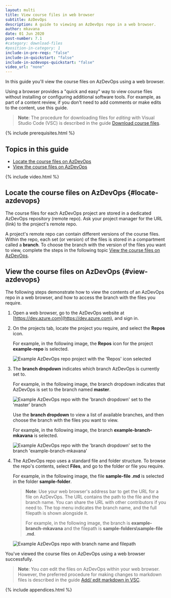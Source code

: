 ```yaml
---
layout: multi
title: View course files in web browser
subtitle: AzDevOps
description: A guide to viewing an AzDevOps repo in a web browser.
author: mkavana
date: 01 Jun 2020
post-number: 7.1
#category: download-files
#position-in-category: 1
include-in-pre-reqs: "false"
include-in-quickstart: "false"
include-in-azdevops-quickstart: "false"
video_url: "none"
---
```


In this guide you'll view the course files on AzDevOps using a web browser.

Using a browser provides a "quick and easy" way to view course files without installing or configuring additional software tools. For example, as part of a content review, if you don't need to add comments or make edits to the content, use this guide.

> **Note**: The procedure for downloading files for *editing* with Visual Studio Code (VSC) is described in the guide [Download course files]({{site.baseurl}}/download-files/clone-repo.html).
>

{% include prerequisites.html %}

## Topics in this guide

- [Locate the course files on AzDevOps](#locate-azdevops)
- [View the course files on AzDevOps](#view-azdevops)

{% include video.html %}

## Locate the course files on AzDevOps {#locate-azdevops}

The course files for each AzDevOps project are stored in a dedicated AzDevOps repository (remote repo). Ask your project manager for the URL (link) to the project's remote repo.

A project's remote repo can contain different versions of the course files. Within the repo, each set (or version) of the files is stored in a compartment called a **branch**. To choose the branch with the version of the files you want to view, complete the steps in the following topic [View the course files on AzDevOps](#view-azdevops).

## View the course files on AzDevOps {#view-azdevops}

The following steps demonstrate how to view the contents of an AzDevOps repo in a web browser, and how to access the branch with the files you require.

1. Open a web browser, go to the AzDevOps website at [https://dev.azure.com](https://dev.azure.com), and sign in.

2. On the projects tab, locate the project you require, and select the **Repos** icon.

    For example, in the following image, the **Repos** icon for the project **example-repo** is selected.

    ![Example AzDevOps repo project with the 'Repos' icon selected](../assets/images/07-download-files/browser/azdev/az-browser-view-002.png)

3. The **branch dropdown** indicates which branch AzDevOps is currently set to.

    For example, in the following image, the branch dropdown indicates that AzDevOps is set to the branch named **master**.

    ![Example AzDevOps repo with the 'branch dropdown' set to the 'master' branch](../assets/images/07-download-files/browser/azdev/az-browser-view-003a.png)

    Use the **branch dropdown** to view a list of available branches, and then choose the branch with the files you want to view.

    For example, in the following image, the branch **example-branch-mkavana** is selected.

    ![Example AzDevOps repo with the 'branch dropdown' set to the branch 'example-branch-mkavana'](../assets/images/07-download-files/browser/azdev/az-browser-view-003b.png)

4. The AzDevOps repo uses a standard file and folder structure. To browse the repo's contents, select **Files**, and go to the folder or file you require.

    For example, in the following image, the file **sample-file \.md** is selected in the folder **sample-folder**.

    > **Note**: Use your web browser's address bar to get the URL for a file on AzDevOps. The URL contains the path to the file and the branch name. You can share the URL with other contributors if you need to. The top menu indicates the branch name, and the full filepath is shown alongside it.
    >
    > For example, in the following image, the branch is **example-branch-mkavana** and the filepath is **sample-folders\sample-file \.md**.
    >

    ![Example AzDevOps repo with branch name and filepath](../assets/images/07-download-files/browser/azdev/az-browser-view-004.png)

You've viewed the course files on AzDevOps using a web browser successfully.

> **Note**: You *can* edit the files on AzDevOps within your web browser. However, the preferred procedure for making changes to markdown files is described in the guide [Add/ edit markdown in VSC]({{site.baseurl}}/add-content/edit-in-vsc.html).
>

{% include appendices.html %}
